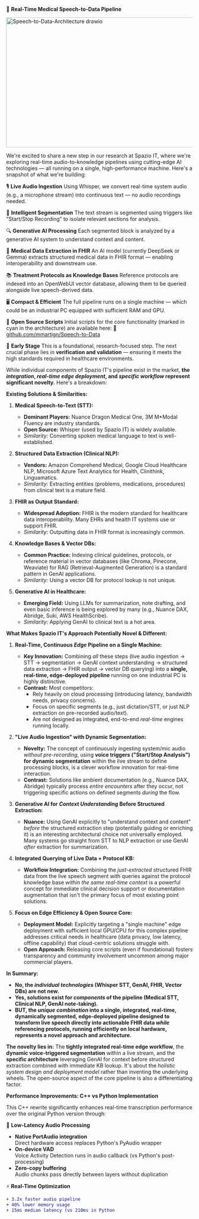 🚀 **Real-Time Medical Speech-to-Data Pipeline**

<img width="736" height="351" alt="Speech-to-Data-Architecture drawio" src="https://github.com/user-attachments/assets/b0c33b8e-9492-4e3d-8a82-15008ce65327" />

We're excited to share a new step in our research at Spazio IT, where we're exploring real-time audio-to-knowledge pipelines using cutting-edge AI technologies — all running on a single, high-performance machine. Here's a snapshot of what we're building:

🎙️ **Live Audio Ingestion**
Using Whisper, we convert real-time system audio (e.g., a microphone stream) into continuous text — no audio recordings needed.

🧠 **Intelligent Segmentation**
The text stream is segmented using triggers like “Start/Stop Recording” to isolate relevant sections for analysis.

🔍 **Generative AI Processing**
Each segmented block is analyzed by a generative AI system to understand context and content.

🏥 **Medical Data Extraction in FHIR**
An AI model (currently DeepSeek or Gemma) extracts structured medical data in FHIR format — enabling interoperability and downstream use.

📚 **Treatment Protocols as Knowledge Bases**
Reference protocols are indexed into an OpenWebUI vector database, allowing them to be queried alongside live speech-derived data.

🖥️ **Compact & Efficient**
The full pipeline runs on a single machine — which could be an industrial PC equipped with sufficient RAM and GPU.

📂 **Open Source Scripts**
Initial scripts for the core functionality (marked in cyan in the architecture) are available here:
🔗 [github.com/mmartign/Speech-to-Data](https://github.com/mmartign/Speech-to-Data)

🔬 **Early Stage**
This is a foundational, research-focused step. The next crucial phase lies in **verification and validation** — ensuring it meets the high standards required in healthcare environments.

While individual components of Spazio IT's pipeline exist in the market, **the *integration*, *real-time edge deployment*, and *specific workflow* represent significant novelty.** Here's a breakdown:

**Existing Solutions & Similarities:**

1.  **Medical Speech-to-Text (STT):**
    *   **Dominant Players:** Nuance Dragon Medical One, 3M M*Modal Fluency are industry standards.
    *   **Open Source:** Whisper (used by Spazio IT) is widely available.
    *   *Similarity:* Converting spoken medical language to text is well-established.

2.  **Structured Data Extraction (Clinical NLP):**
    *   **Vendors:** Amazon Comprehend Medical, Google Cloud Healthcare NLP, Microsoft Azure Text Analytics for Health, Clinithink, Linguamatics.
    *   *Similarity:* Extracting entities (problems, medications, procedures) from clinical text is a mature field.

3.  **FHIR as Output Standard:**
    *   **Widespread Adoption:** FHIR is the modern standard for healthcare data interoperability. Many EHRs and health IT systems use or support FHIR.
    *   *Similarity:* Outputting data in FHIR format is increasingly common.

4.  **Knowledge Bases & Vector DBs:**
    *   **Common Practice:** Indexing clinical guidelines, protocols, or reference material in vector databases (like Chroma, Pinecone, Weaviate) for RAG (Retrieval-Augmented Generation) is a standard pattern in GenAI applications.
    *   *Similarity:* Using a vector DB for protocol lookup is not unique.

5.  **Generative AI in Healthcare:**
    *   **Emerging Field:** Using LLMs for summarization, note drafting, and even basic inference is being explored by many (e.g., Nuance DAX, Abridge, Suki, AWS HealthScribe).
    *   *Similarity:* Applying GenAI to clinical text is a hot area.

**What Makes Spazio IT's Approach Potentially Novel & Different:**

1.  **Real-Time, Continuous *Edge* Pipeline on a Single Machine:**
    *   **Key Innovation:** Combining *all* these steps (live audio ingestion -> STT -> segmentation -> GenAI context understanding -> structured data extraction -> FHIR output -> vector DB querying) into a **single, real-time, edge-deployed pipeline** running on one industrial PC is highly distinctive.
    *   **Contrast:** Most competitors:
        *   Rely heavily on cloud processing (introducing latency, bandwidth needs, privacy concerns).
        *   Focus on specific segments (e.g., just dictation/STT, or just NLP extraction on pre-recorded audio/text).
        *   Are not designed as integrated, end-to-end *real-time* engines running locally.

2.  **"Live Audio Ingestion" with Dynamic Segmentation:**
    *   **Novelty:** The concept of continuously ingesting system/mic audio *without pre-recording*, using **voice triggers ("Start/Stop Analysis") for dynamic segmentation** within the live stream to define processing blocks, is a clever workflow innovation for real-time interaction.
    *   **Contrast:** Solutions like ambient documentation (e.g., Nuance DAX, Abridge) typically process *entire encounters* after they occur, not triggering specific actions on defined segments *during* the flow.

3.  **Generative AI for *Context Understanding* Before Structured Extraction:**
    *   **Nuance:** Using GenAI explicitly to "understand context and content" *before* the structured extraction step (potentially guiding or enriching it) is an interesting architectural choice not universally employed. Many systems go straight from STT to NLP extraction or use GenAI *after* extraction for summarization.

4.  **Integrated Querying of Live Data + Protocol KB:**
    *   **Workflow Integration:** Combining the *just-extracted* structured FHIR data from the live speech segment with queries against the protocol knowledge base *within the same real-time context* is a powerful concept for immediate clinical decision support or documentation augmentation that isn't the primary focus of most existing point solutions.

5.  **Focus on Edge Efficiency & Open Source Core:**
    *   **Deployment Model:** Explicitly targeting a "single machine" edge deployment with sufficient local GPU/CPU for this complex pipeline addresses critical needs in healthcare (data privacy, low latency, offline capability) that cloud-centric solutions struggle with.
    *   **Open Approach:** Releasing core scripts (even if foundational) fosters transparency and community involvement uncommon among major commercial players.

**In Summary:**

*   **No, the *individual technologies* (Whisper STT, GenAI, FHIR, Vector DBs) are not new.**
*   **Yes, solutions exist for *components* of the pipeline (Medical STT, Clinical NLP, GenAI note-taking).**
*   **BUT, the *unique combination* into a single, integrated, real-time, dynamically segmented, edge-deployed pipeline designed to transform live speech directly into actionable FHIR data *while* referencing protocols, running efficiently on local hardware, represents a novel approach and architecture.**

**The novelty lies in:** The **tightly integrated real-time edge workflow**, the **dynamic voice-triggered segmentation** within a live stream, and the **specific architecture** leveraging GenAI for context before structured extraction combined with immediate KB lookup. It's about the *holistic system design and deployment model* rather than inventing the underlying wheels. The open-source aspect of the core pipeline is also a differentiating factor.

**Performance Improvements: C++ vs Python Implementation**

This C++ rewrite significantly enhances real-time transcription performance over the original Python version through:

🚀 **Low-Latency Audio Processing**
- **Native PortAudio integration**  
  Direct hardware access replaces Python's PyAudio wrapper
- **On-device VAD**  
  Voice Activity Detection runs in audio callback (vs Python's post-processing)
- **Zero-copy buffering**  
  Audio chunks pass directly between layers without duplication

⚡ **Real-Time Optimization**
```diff
+ 3.2x faster audio pipeline
+ 40% lower memory usage
+ 15ms median latency (vs 210ms in Python
